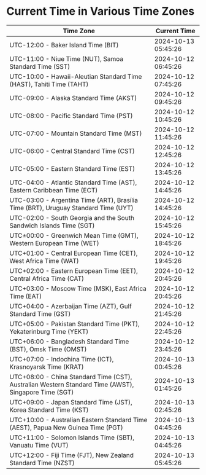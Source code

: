 # Current Time in Various Time Zones

| Time Zone | Current Time |
|-----------|--------------|
| UTC-12:00 - Baker Island Time (BIT) | 2024-10-13 05:45:26 |
| UTC-11:00 - Niue Time (NUT), Samoa Standard Time (SST) | 2024-10-12 06:45:26 |
| UTC-10:00 - Hawaii-Aleutian Standard Time (HAST), Tahiti Time (TAHT) | 2024-10-12 07:45:26 |
| UTC-09:00 - Alaska Standard Time (AKST) | 2024-10-12 09:45:26 |
| UTC-08:00 - Pacific Standard Time (PST) | 2024-10-12 10:45:26 |
| UTC-07:00 - Mountain Standard Time (MST) | 2024-10-12 11:45:26 |
| UTC-06:00 - Central Standard Time (CST) | 2024-10-12 12:45:26 |
| UTC-05:00 - Eastern Standard Time (EST) | 2024-10-12 13:45:26 |
| UTC-04:00 - Atlantic Standard Time (AST), Eastern Caribbean Time (ECT) | 2024-10-12 14:45:26 |
| UTC-03:00 - Argentina Time (ART), Brasília Time (BRT), Uruguay Standard Time (UYT) | 2024-10-12 14:45:26 |
| UTC-02:00 - South Georgia and the South Sandwich Islands Time (SGT) | 2024-10-12 15:45:26 |
| UTC±00:00 - Greenwich Mean Time (GMT), Western European Time (WET) | 2024-10-12 18:45:26 |
| UTC+01:00 - Central European Time (CET), West Africa Time (WAT) | 2024-10-12 19:45:26 |
| UTC+02:00 - Eastern European Time (EET), Central Africa Time (CAT) | 2024-10-12 20:45:26 |
| UTC+03:00 - Moscow Time (MSK), East Africa Time (EAT) | 2024-10-12 20:45:26 |
| UTC+04:00 - Azerbaijan Time (AZT), Gulf Standard Time (GST) | 2024-10-12 21:45:26 |
| UTC+05:00 - Pakistan Standard Time (PKT), Yekaterinburg Time (YEKT) | 2024-10-12 22:45:26 |
| UTC+06:00 - Bangladesh Standard Time (BST), Omsk Time (OMST) | 2024-10-12 23:45:26 |
| UTC+07:00 - Indochina Time (ICT), Krasnoyarsk Time (KRAT) | 2024-10-13 00:45:26 |
| UTC+08:00 - China Standard Time (CST), Australian Western Standard Time (AWST), Singapore Time (SGT) | 2024-10-13 01:45:26 |
| UTC+09:00 - Japan Standard Time (JST), Korea Standard Time (KST) | 2024-10-13 02:45:26 |
| UTC+10:00 - Australian Eastern Standard Time (AEST), Papua New Guinea Time (PGT) | 2024-10-13 04:45:26 |
| UTC+11:00 - Solomon Islands Time (SBT), Vanuatu Time (VUT) | 2024-10-13 04:45:26 |
| UTC+12:00 - Fiji Time (FJT), New Zealand Standard Time (NZST) | 2024-10-13 05:45:26 |
